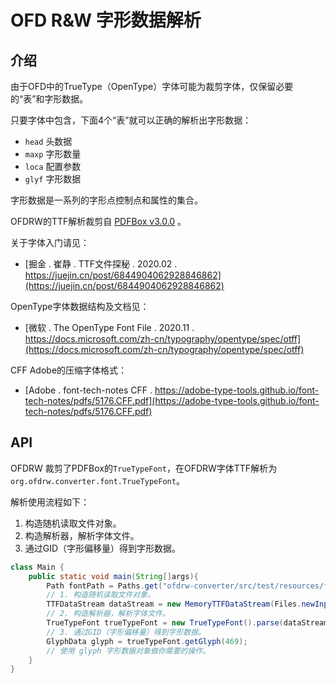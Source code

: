 # OFD R&W 字形数据解析

## 介绍

由于OFD中的TrueType（OpenType）字体可能为裁剪字体，仅保留必要的“表”和字形数据。

只要字体中包含，下面4个“表”就可以正确的解析出字形数据：

- `head`  头数据
- `maxp`  字形数量
- `loca`  配置参数
- `glyf`  字形数据

字形数据是一系列的字形点控制点和属性的集合。

OFDRW的TTF解析裁剪自 [PDFBox v3.0.0](https://pdfbox.apache.org/) 。

关于字体入门请见：

- [掘金 . 崔静 . TTF文件探秘 . 2020.02 . https://juejin.cn/post/6844904062928846862](https://juejin.cn/post/6844904062928846862)

OpenType字体数据结构及文档见：

- [微软 . The OpenType Font File . 2020.11 . https://docs.microsoft.com/zh-cn/typography/opentype/spec/otff](https://docs.microsoft.com/zh-cn/typography/opentype/spec/otff)


CFF Adobe的压缩字体格式：

- [Adobe . font-tech-notes CFF . https://adobe-type-tools.github.io/font-tech-notes/pdfs/5176.CFF.pdf](https://adobe-type-tools.github.io/font-tech-notes/pdfs/5176.CFF.pdf)

## API

OFDRW 裁剪了PDFBox的`TrueTypeFont`，在OFDRW字体TTF解析为`org.ofdrw.converter.font.TrueTypeFont`。

解析使用流程如下：

1. 构造随机读取文件对象。
2. 构造解析器，解析字体文件。
3. 通过GID（字形偏移量）得到字形数据。

```java
class Main {
    public static void main(String[]args){
        Path fontPath = Paths.get("ofdrw-converter/src/test/resources/font_10.ttf");
        // 1. 构造随机读取文件对象。
        TTFDataStream dataStream = new MemoryTTFDataStream(Files.newInputStream(fontPath));
        // 2. 构造解析器，解析字体文件。
        TrueTypeFont trueTypeFont = new TrueTypeFont().parse(dataStream);
        // 3. 通过GID（字形偏移量）得到字形数据。
        GlyphData glyph = trueTypeFont.getGlyph(469);
        // 使用 glyph 字形数据对象做你需要的操作。
    }
}
```
